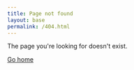 ```yaml
---
title: Page not found
layout: base
permalink: /404.html
---
```


The page you're looking for doesn't exist.

[Go home](/)